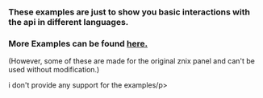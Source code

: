 <h3>These examples are just to show you basic interactions with the api in different languages.</h1>

<h3>More Examples can be found <a href="https://github.com/anditv21/panel/issues/7/">here.</a></h3>
<p>(However, some of these are made for the original znix panel and can't be used without modification.)</p>
<p>i don't provide any support for the examples/p>

